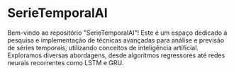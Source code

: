 # SerieTemporalAI
Bem-vindo ao repositório "SerieTemporalAI"! Este é um espaço dedicado à pesquisa e implementação de técnicas avançadas para análise e previsão de séries temporais, utilizando conceitos de inteligência artificial. Exploramos diversas abordagens, desde algoritmos regressores até redes neurais recorrentes como LSTM e GRU.
